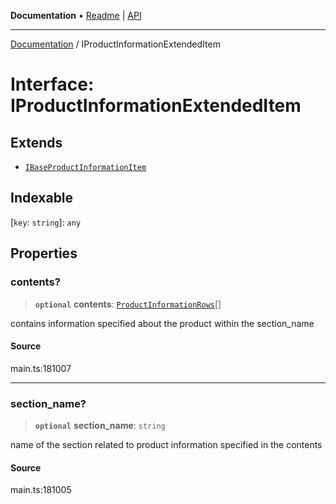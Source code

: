 **Documentation** • [Readme](../README.md) \| [API](../globals.md)

***

[Documentation](../README.md) / IProductInformationExtendedItem

# Interface: IProductInformationExtendedItem

## Extends

- [`IBaseProductInformationItem`](IBaseProductInformationItem.md)

## Indexable

 \[`key`: `string`\]: `any`

## Properties

### contents?

> **`optional`** **contents**: [`ProductInformationRows`](../classes/ProductInformationRows.md)[]

contains information specified about the product within the section_name

#### Source

main.ts:181007

***

### section\_name?

> **`optional`** **section\_name**: `string`

name of the section related to product information specified in the contents

#### Source

main.ts:181005
